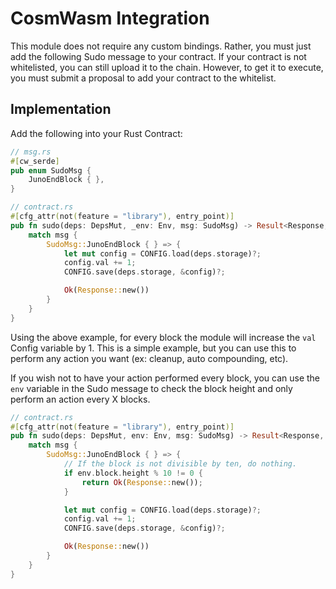 # CosmWasm Integration

This module does not require any custom bindings. Rather, you must just add the following Sudo message to your contract. If your contract is not whitelisted, you can still upload it to the chain. However, to get it to execute, you must submit a proposal to add your contract to the whitelist.

## Implementation

Add the following into your Rust Contract:

```rust
// msg.rs
#[cw_serde]
pub enum SudoMsg {    
    JunoEndBlock { },
}

// contract.rs
#[cfg_attr(not(feature = "library"), entry_point)]
pub fn sudo(deps: DepsMut, _env: Env, msg: SudoMsg) -> Result<Response, ContractError> {
    match msg {        
        SudoMsg::JunoEndBlock { } => {
            let mut config = CONFIG.load(deps.storage)?;
            config.val += 1;
            CONFIG.save(deps.storage, &config)?;

            Ok(Response::new())
        }
    }
}
```

Using the above example, for every block the module will increase the `val` Config variable by 1. This is a simple example, but you can use this to perform any action you want (ex: cleanup, auto compounding, etc).

If you wish not to have your action performed every block, you can use the `env` variable in the Sudo message to check the block height and only perform an action every X blocks.

```rust
// contract.rs
#[cfg_attr(not(feature = "library"), entry_point)]
pub fn sudo(deps: DepsMut, env: Env, msg: SudoMsg) -> Result<Response, ContractError> {
    match msg {        
        SudoMsg::JunoEndBlock { } => {    
            // If the block is not divisible by ten, do nothing.      
            if env.block.height % 10 != 0 {
                return Ok(Response::new());
            }

            let mut config = CONFIG.load(deps.storage)?;
            config.val += 1;
            CONFIG.save(deps.storage, &config)?;

            Ok(Response::new())
        }
    }
}
```
